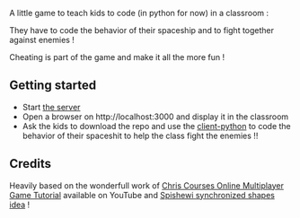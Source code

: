 A little game to teach kids to code (in python for now) in a classroom :

They have to code the behavior of their spaceship and to fight together against enemies !

Cheating is part of the game and make it all the more fun !


## Getting started

 * Start [the server](./server/README.md) 
 * Open a browser on http://localhost:3000 and display it in the classroom
 * Ask the kids to download the repo and use the [client-python](./client-python/README.md) to code the behavior of their spaceshit to help the class fight the enemies !!

## Credits

Heavily based on the wonderfull work of [Chris Courses Online Multiplayer Game Tutorial](https://www.youtube.com/watch?v=Wcvqnx14cZA) available on YouTube and [Spishewi synchronized shapes idea](https://github.com/Spishewi/makerskids-syncronized-shapes) !
